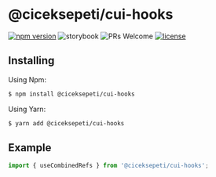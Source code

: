 # @ciceksepeti/cui-hooks

[![npm version](https://img.shields.io/npm/v/@ciceksepeti/cui-hooks.svg?style=flat)](https://www.npmjs.com/package/@ciceksepeti/cui-hooks) ![storybook](https://shields.io/badge/storybook-white?logo=storybook&style=flat) ![PRs Welcome](https://img.shields.io/badge/PRs-welcome-brightgreen.svg) [![license](https://img.shields.io/badge/license-MIT-blue.svg)](https://github.com/ciceksepetitech/cactus-ui/blob/HEAD/LICENSE)

## Installing
Using Npm:
```bash
$ npm install @ciceksepeti/cui-hooks
```
Using Yarn:
```bash
$ yarn add @ciceksepeti/cui-hooks
```

## Example

```jsx
import { useCombinedRefs } from '@ciceksepeti/cui-hooks';
```

